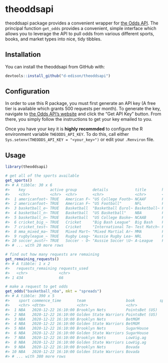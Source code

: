 
<!-- README.md is generated from README.Rmd. Please edit that file -->

# theoddsapi

<!-- badges: start -->

<!-- badges: end -->

theoddsapi package provides a convenient wrapper for [the Odds
API](https://the-odds-api.com/). The principal function `get_odds`
provides a convenient, simple interface which allows you to leverage the
API to pull odds from various different sports, books, and market types
into nice, tidy tibbles.

## Installation

You can install the theoddsapi from GitHub with:

``` r
devtools::install_github("d-edison/theoddsapi")
```

## Configuration

In order to use this R package, you must first generate an API key (A
free tier is available which grants 500 requests per month). To generate
the key, navigate to [the Odds API’s website](https://the-odds-api.com/)
and click the “Get API Key” button. From there, you simply follow the
instructions to get your key emailed to you.

Once you have your key it is **highly recommded** to configure the R
environment variable `THEODDS_API_KEY`. To do this, call either
`Sys.setenv(THEODDS_API_KEY = "<your_key>")` or edit your `.Renviron`
file.

## Usage

``` r
library(theoddsapi)

# get all of the sports available
get_sports()
#> # A tibble: 30 x 6
#>    key           active group       details            title       has_outrights
#>    <chr>         <chr>  <chr>       <chr>              <chr>       <chr>        
#>  1 americanfoot~ TRUE   American F~ "US College Footb~ NCAAF       FALSE        
#>  2 americanfoot~ TRUE   American F~ "US Football"      NFL         FALSE        
#>  3 basketball_e~ TRUE   Basketball  "Basketball Eurol~ Basketball~ FALSE        
#>  4 basketball_n~ TRUE   Basketball  "US Basketball"    NBA         FALSE        
#>  5 basketball_n~ TRUE   Basketball  "US College Baske~ NCAAB       FALSE        
#>  6 cricket_big_~ TRUE   Cricket     "Big Bash League"  Big Bash    FALSE        
#>  7 cricket_test~ TRUE   Cricket     "International Te~ Test Match~ FALSE        
#>  8 mma_mixed_ma~ TRUE   Mixed Mart~ "Mixed Martial Ar~ MMA         FALSE        
#>  9 rugbyleague_~ TRUE   Rugby Leag~ "Aussie Rugby Lea~ NRL         FALSE        
#> 10 soccer_austr~ TRUE   Soccer - O~ "Aussie Soccer \U~ A-League    FALSE        
#> # ... with 20 more rows

# find out how many requests are remaining
get_remaining_requests()
#> # A tibble: 1 x 2
#>   requests_remaining requests_used
#>   <chr>              <chr>        
#> 1 434                66

# make a request to get odds
get_odds("basketball_nba", mkt = "spreads")
#> # A tibble: 390 x 5
#>    sport commence_time       team                  book           spreads
#>    <chr> <dttm>              <chr>                 <chr>            <dbl>
#>  1 NBA   2020-12-22 16:10:00 Brooklyn Nets         PointsBet (US)    -7.5
#>  2 NBA   2020-12-22 16:10:00 Golden State Warriors PointsBet (US)     7.5
#>  3 NBA   2020-12-22 16:10:00 Brooklyn Nets         BetMGM            -7.5
#>  4 NBA   2020-12-22 16:10:00 Golden State Warriors BetMGM             7.5
#>  5 NBA   2020-12-22 16:10:00 Brooklyn Nets         SugarHouse        -7.5
#>  6 NBA   2020-12-22 16:10:00 Golden State Warriors SugarHouse         7.5
#>  7 NBA   2020-12-22 16:10:00 Brooklyn Nets         LowVig.ag         -7.5
#>  8 NBA   2020-12-22 16:10:00 Golden State Warriors LowVig.ag          7.5
#>  9 NBA   2020-12-22 16:10:00 Brooklyn Nets         Bovada            -7.5
#> 10 NBA   2020-12-22 16:10:00 Golden State Warriors Bovada             7.5
#> # ... with 380 more rows
```
